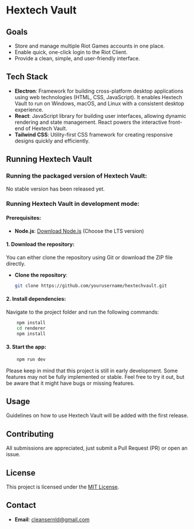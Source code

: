 # Hextech Vault

## Goals

- Store and manage multiple Riot Games accounts in one place.
- Enable quick, one-click login to the Riot Client.
- Provide a clean, simple, and user-friendly interface.

## Tech Stack

- **Electron**: Framework for building cross-platform desktop applications using web technologies (HTML, CSS, JavaScript). It enables Hextech Vault to run on Windows, macOS, and Linux with a consistent desktop experience.
- **React**: JavaScript library for building user interfaces, allowing dynamic rendering and state management. React powers the interactive front-end of Hextech Vault.
- **Tailwind CSS**: Utility-first CSS framework for creating responsive designs quickly and efficiently.

## Running Hextech Vault

### Running the packaged version of Hextech Vault:

No stable version has been released yet.

### Running Hextech Vault in development mode:

#### Prerequisites:

- **Node.js**: [Download Node.js](https://nodejs.org/en/download/package-manager) (Choose the LTS version)

#### 1. Download the repository:
You can either clone the repository using Git or download the ZIP file directly.
- **Clone the repository**:
  
  ```bash
  git clone https://github.com/yourusername/hextechvault.git
  ```

#### 2. Install dependencies:

Navigate to the project folder and run the following commands:

```bash
    npm install
    cd renderer
    npm install
```

#### 3. Start the app:

```bash
    npm run dev
```

Please keep in mind that this project is still in early development. Some features may not be fully implemented or stable. Feel free to try it out, but be aware that it might have bugs or missing features.

## Usage

Guidelines on how to use Hextech Vault will be added with the first release.


## Contributing

All submissions are appreciated, just submit a Pull Request (PR) or open an issue.

## License

This project is licensed under the [MIT License](LICENSE).

## Contact

- **Email**: cleansernld@gmail.com
